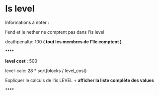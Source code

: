# Is level

Informations à noter :



l'end et le nether ne comptent pas dans l'is level

deathpenalty: 100 **\( tout les membres de l'île comptent \)**

\*\*\*\*

**level cost :** 500

level-calc: 28 \* sqrt\(blocks / level\_cost\)





Expliquer le calculs de l'is LEVEL + **afficher la liste complète des values**  

\*\*\*\*

